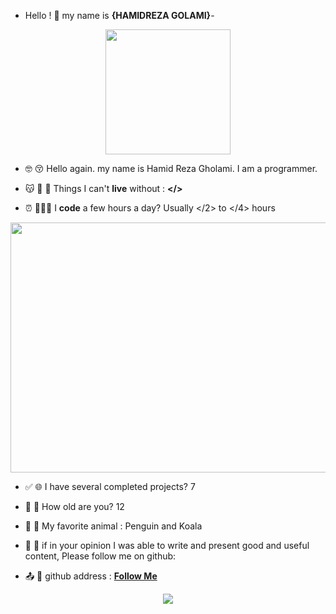 - Hello ! 👋 my name is **{HAMIDREZA GOLAMI}**-












<p align=center><img height="200" src="https://thecolor.blog/wp-content/uploads/2021/10/GIF.gif">
  
  


-  🤓 😚 Hello again. my name is Hamid Reza Gholami. I am a programmer.
  
-  😽 👻 💓 Things I can't **live** without : **</>**
  
-  ⏰ 🧑🏼‍💻  I **code** a few hours a day? Usually </2> to </4> hours
<p align=center> <img width="600" height="400" src="https://camo.githubusercontent.com/c1dcb74cc1c1835b1d716f5051499a2814c683c806b15f04b0eba492863703e9/68747470733a2f2f63646e2e6472696262626c652e636f6d2f75736572732f3733303730332f73637265656e73686f74732f363538313234332f6176656e746f2e676966">

- ✅ 🌐 I have several completed projects? 7

- 💫 🌈 How old are you? 12

- 🐧 🐷 My favorite animal : Penguin and Koala

- 🫶 💌 if in your opinion I was able to write and present good and useful content, Please follow me on github:

- 📤 📜 github address : <a href="https://github.com/HamidrezaGolami">**Follow Me**</a>


<p align="center"> <img src="https://github-readme-stats.vercel.app/api?username=HamidrezaGolami&show_icons=true&theme=radical"/>
